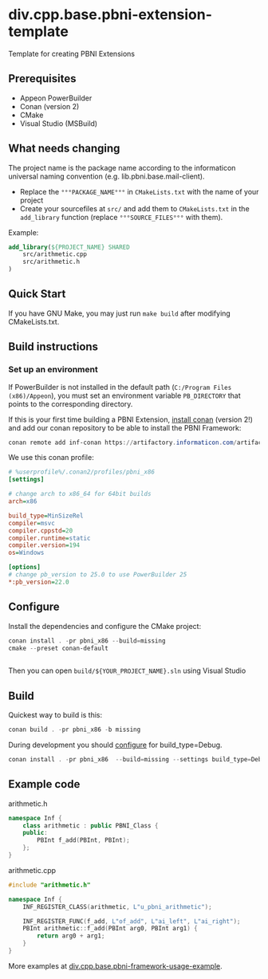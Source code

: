 # div.cpp.base.pbni-extension-template

Template for creating PBNI Extensions

## Prerequisites

* Appeon PowerBuilder
* Conan (version 2)
* CMake
* Visual Studio (MSBuild)

## What needs changing

The project name is the package name according to the informaticon universal naming convention (e.g. lib.pbni.base.mail-client).

- Replace the `°°°PACKAGE_NAME°°°` in `CMakeLists.txt` with the name of your project
- Create your sourcefiles at `src/` and add them to `CMakeLists.txt` in the `add_library` function (replace `°°°SOURCE_FILES°°°` with them).

Example:
```CMake
add_library(${PROJECT_NAME} SHARED
	src/arithmetic.cpp
	src/arithmetic.h
)
```

## Quick Start

If you have GNU Make, you may just run `make build` after modifying CMakeLists.txt.

## Build instructions

### Set up an environment

If PowerBuilder is not installed in the default path (`C:/Program Files (x86)/Appeon`), you must set an environment variable `PB_DIRECTORY` that points to the corresponding directory.

If this is your first time building a PBNI Extension, [install conan](https://docs.conan.io/2/installation.html) (version 2!) and add our conan repository to be able to install the PBNI Framework:
```ps1
conan remote add inf-conan https://artifactory.informaticon.com/artifactory/api/conan/conan
```

We use this conan profile:
```ini
# %userprofile%/.conan2/profiles/pbni_x86
[settings]

# change arch to x86_64 for 64bit builds
arch=x86

build_type=MinSizeRel
compiler=msvc
compiler.cppstd=20
compiler.runtime=static
compiler.version=194
os=Windows

[options]
# change pb_version to 25.0 to use PowerBuilder 25
*:pb_version=22.0
```

## Configure

Install the dependencies and configure the CMake project:
```ps1
conan install . -pr pbni_x86 --build=missing
cmake --preset conan-default
 
```

Then you can open `build/${YOUR_PROJECT_NAME}.sln` using Visual Studio

## Build

Quickest way to build is this:
```ps1
conan build . -pr pbni_x86 -b missing
```

During development you should [configure](#configuring) for build_type=Debug.
```ps1
conan install . -pr pbni_x86  --build=missing --settings build_type=Debug
```

## Example code

arithmetic.h
```cpp
namespace Inf {
    class arithmetic : public PBNI_Class {
    public:
        PBInt f_add(PBInt, PBInt);
    };
}
```

arithmetic.cpp
```cpp
#include "arithmetic.h"

namespace Inf {
    INF_REGISTER_CLASS(arithmetic, L"u_pbni_arithmetic");

    INF_REGISTER_FUNC(f_add, L"of_add", L"ai_left", L"ai_right");
    PBInt arithmetic::f_add(PBInt arg0, PBInt arg1) {
        return arg0 + arg1;
    }
}
```

More examples at [div.cpp.base.pbni-framework-usage-example](https://github.com/informaticon/div.cpp.base.pbni-framework-usage-example).
